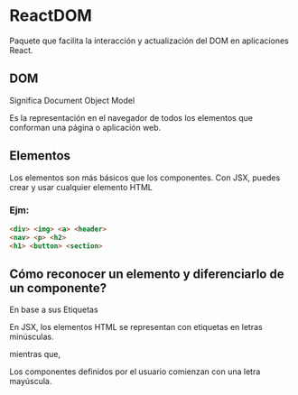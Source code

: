 # ReactDOM 

Paquete que facilita la interacción y actualización del DOM en aplicaciones React.

## DOM

Significa Document Object Model

Es la representación en el navegador de todos los elementos que conforman una página o aplicación web.

## Elementos

Los elementos son más básicos que los componentes. Con JSX, puedes crear y usar cualquier elemento HTML

### Ejm:
```html
<div> <img> <a> <header>
<nav> <p> <h2>
<h1> <button> <section>
```

## Cómo reconocer un elemento y diferenciarlo de un componente?

En base a sus Etiquetas

En JSX, los elementos HTML se representan con etiquetas en letras minúsculas.

mientras que,

Los componentes definidos por el usuario comienzan con una letra mayúscula.

